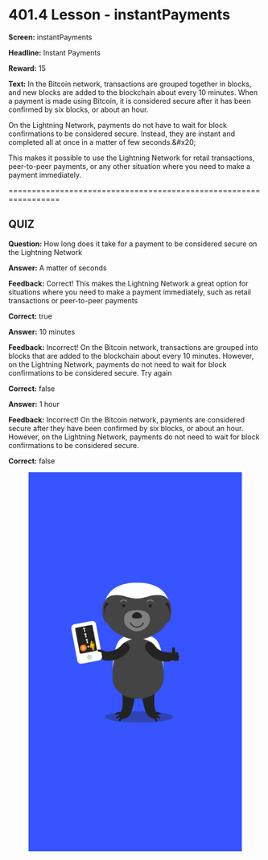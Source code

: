 # 401.4 Lesson - instantPayments

**Screen:** instantPayments

**Headline:** Instant Payments

**Reward:** 15

**Text:** In the Bitcoin network, transactions are grouped together in blocks, and new blocks are added to the blockchain about every 10 minutes. When a payment is made using Bitcoin, it is considered secure after it has been confirmed by six blocks, or about an hour.

On the Lightning Network, payments do not have to wait for block confirmations to be considered secure. Instead, they are instant and completed all at once in a matter of few seconds.&amp;#x20;

This makes it possible to use the Lightning Network for retail transactions, peer-to-peer payments, or any other situation where you need to make a payment immediately.


=================================================================

## QUIZ

**Question:** How long does it take for a payment to be considered secure on the Lightning Network


**Answer:** A matter of seconds

**Feedback:** Correct! This makes the Lightning Network a great option for situations where you need to make a payment immediately, such as retail transactions or peer-to-peer payments

**Correct:** true

**Answer:** 10 minutes

**Feedback:** Incorrect! On the Bitcoin network, transactions are grouped into blocks that are added to the blockchain about every 10 minutes. However, on the Lightning Network, payments do not need to wait for block confirmations to be considered secure. Try again

**Correct:** false

**Answer:** 1 hour

**Feedback:** Incorrect! On the Bitcoin network, payments are considered secure after they have been confirmed by six blocks, or about an hour. However, on the Lightning Network, payments do not need to wait for block confirmations to be considered secure.

**Correct:** false


<figure><img src="../.gitbook/assets/401-04.png" alt=""><figcaption></figcaption></figure>

